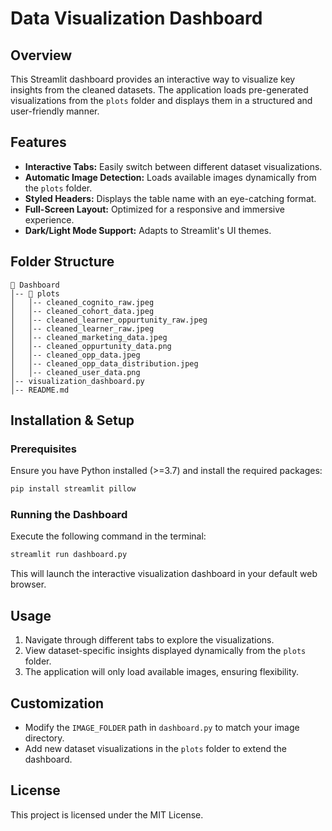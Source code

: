# Data Visualization Dashboard
## Overview
This Streamlit dashboard provides an interactive way to visualize key insights from the cleaned datasets. The application loads pre-generated visualizations from the `plots` folder and displays them in a structured and user-friendly manner.

## Features
- **Interactive Tabs:** Easily switch between different dataset visualizations.
- **Automatic Image Detection:** Loads available images dynamically from the `plots` folder.
- **Styled Headers:** Displays the table name with an eye-catching format.
- **Full-Screen Layout:** Optimized for a responsive and immersive experience.
- **Dark/Light Mode Support:** Adapts to Streamlit's UI themes.

## Folder Structure
```
📂 Dashboard
│-- 📂 plots
│   │-- cleaned_cognito_raw.jpeg
│   │-- cleaned_cohort_data.jpeg
│   │-- cleaned_learner_oppurtunity_raw.jpeg
│   │-- cleaned_learner_raw.jpeg
│   │-- cleaned_marketing_data.jpeg
│   │-- cleaned_oppurtunity_data.png
│   │-- cleaned_opp_data.jpeg
│   │-- cleaned_opp_data_distribution.jpeg
│   │-- cleaned_user_data.png
│-- visualization_dashboard.py
│-- README.md
```

## Installation & Setup
### Prerequisites
Ensure you have Python installed (>=3.7) and install the required packages:
```bash
pip install streamlit pillow
```

### Running the Dashboard
Execute the following command in the terminal:
```bash
streamlit run dashboard.py
```
This will launch the interactive visualization dashboard in your default web browser.

## Usage
1. Navigate through different tabs to explore the visualizations.
2. View dataset-specific insights displayed dynamically from the `plots` folder.
3. The application will only load available images, ensuring flexibility.

## Customization
- Modify the `IMAGE_FOLDER` path in `dashboard.py` to match your image directory.
- Add new dataset visualizations in the `plots` folder to extend the dashboard.

## License
This project is licensed under the MIT License.

